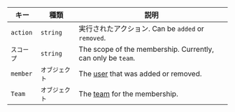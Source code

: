 | キー       | 種類       | 説明                                                          |
| -------- | -------- | ----------------------------------------------------------- |
| `action` | `string` | 実行されたアクション. Can be `added` or `removed`.                    |
| `スコープ`   | `string` | The scope of the membership. Currently, can only be `team`. |
| `member` | `オブジェクト` | The [user](/v3/users/) that was added or removed.           |
| `Team`   | `オブジェクト` | The [team](/v3/teams/) for the membership.                  |
